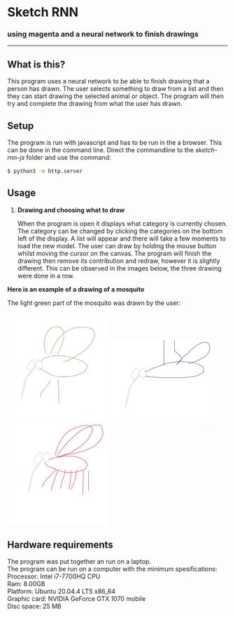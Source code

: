# Sketch RNN
### using magenta and a neural network to finish drawings

---
## What is this?
This program uses a neural network to be able to finish drawing that a person has drawn. The user selects something to draw from a list and then they can start drawing the selected animal or object. The program will then try and complete the drawing from what the user has drawn.

## Setup
The program is run with javascript and has to be run in the a browser. This can be done in the command line. Direct the commandline to the *sketch-rnn-js* folder and use the command:
```bash
$ python3 -m http.server
```

## Usage

1. **Drawing and choosing what to draw**

    When the program is open it displays what category is currently chosen. The category can be changed by clicking the categories on the bottom left of the display. A list will appear and there will take a few moments to load the new model.
    The user can draw by holding the mouse button whilst moving the cursor on the canvas. The program will finish the drawing then remove its contribution and redraw, however it is slightly different. This can be observed in the images below, the three drawing were done in a row.

**Here is an example of a drawing of a mosquito**

The light green part of the mosquito was drawn by the user:


<img src="example_images/image1.png" width="230"/> <img src="example_images/image2.png" width="230"/> <img src="example_images/image3.png" width="230"/> 


## Hardware requirements
<p>The program was put together an run on a laptop.<br>
The program can be run on a computer with the minimum spesifications:<br>
Processor: Intel i7-7700HQ CPU<br>
Ram: 8.00GB<br>
Platform: Ubuntu 20.04.4 LTS x86_64<br>
Graphic card: NVIDIA GeForce GTX 1070 mobile<br>
Disc space: 25 MB<p>